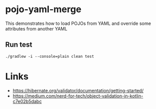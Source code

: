 # pojo-yaml-merge
This demonstrates how to load POJOs from YAML and override some attributes from another YAML

## Run test
```
./gradlew -i --console=plain clean test
```

# Links
- https://hibernate.org/validator/documentation/getting-started/
- https://medium.com/nerd-for-tech/object-validation-in-kotlin-c7e02b5dabc

